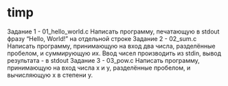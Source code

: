 # timp
Задание 1 - 01_hello_world.c
Написать программу, печатающую в stdout фразу “Hello, World!” на отдельной строке
Задание 2 - 02_sum.c
Написать программу, принимающую на вход два числа, разделённые пробелом, и суммирующую их. Ввод чисел производить из stdin, вывод результата - в stdout 
Задание 3 - 03_pow.c
Написать программу, принимающую на вход числа x и y, разделённые пробелом, и вычисляющую x в степени y.
